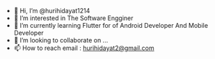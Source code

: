 - 👋 Hi, I’m @hurihidayat1214
- 👀 I’m interested in The Software Engginer
- 🌱 I’m currently learning Flutter for of Android Developer And Mobile Developer
- 💞️ I’m looking to collaborate on ...
- 📫 How to reach email : hurihidayat2@gmail.com 

<!---
hurihidayat1214/hurihidayat1214 is a ✨ special ✨ repository because its `README.md` (this file) appears on your GitHub profile.
You can click the Preview link to take a look at your changes.
--->
